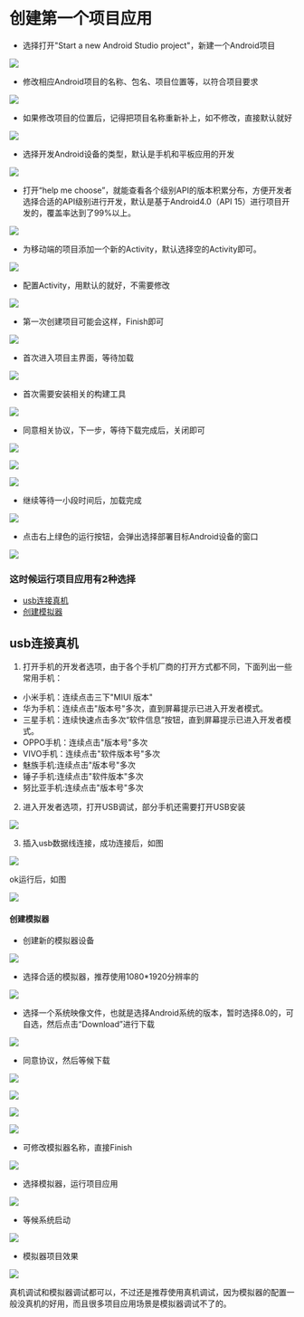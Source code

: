 # 创建第一个项目应用

* 选择打开"Start a new Android Studio project"，新建一个Android项目
  
![](https://raw.githubusercontent.com/Brainbg/CloudPic/master/AndroidStudioHandbook/chapter1/%20%E5%90%AF%E5%8A%A8%E4%B8%80%E4%B8%AA%E6%96%B0%E7%9A%84%E9%A1%B9%E7%9B%AE.png)


* 修改相应Android项目的名称、包名、项目位置等，以符合项目要求
  
![](https://raw.githubusercontent.com/Brainbg/CloudPic/master/AndroidStudioHandbook/chapter1/%20%E5%88%9B%E5%BB%BA%E6%96%B0%E7%9A%84android%E9%A1%B9%E7%9B%AE1.png)

* 如果修改项目的位置后，记得把项目名称重新补上，如不修改，直接默认就好 

![](https://raw.githubusercontent.com/Brainbg/CloudPic/master/AndroidStudioHandbook/chapter1/%20%E8%A1%A5%E4%B8%8A%E9%A1%B9%E7%9B%AE%E5%90%8D%E7%A7%B0.png)


* 选择开发Android设备的类型，默认是手机和平板应用的开发
  
![](https://raw.githubusercontent.com/Brainbg/CloudPic/master/AndroidStudioHandbook/chapter1/%20%E9%80%82%E9%85%8DAndroid%E8%AE%BE%E5%A4%87.png)

* 打开“help me choose”，就能查看各个级别API的版本积累分布，方便开发者选择合适的API级别进行开发，默认是基于Android4.0（API 15）进行项目开发的，覆盖率达到了99%以上。
  
![](https://raw.githubusercontent.com/Brainbg/CloudPic/master/AndroidStudioHandbook/chapter1/%20%E7%89%88%E6%9C%AC%E5%88%86%E5%B8%83.png)

* 为移动端的项目添加一个新的Activity，默认选择空的Activity即可。
  
![](https://raw.githubusercontent.com/Brainbg/CloudPic/master/AndroidStudioHandbook/chapter1/%20%E6%B7%BB%E5%8A%A0%E6%96%B0%E7%9A%84Activity.png)

* 配置Activity，用默认的就好，不需要修改
  
![](https://raw.githubusercontent.com/Brainbg/CloudPic/master/AndroidStudioHandbook/chapter1/%20%E9%85%8D%E7%BD%AEActivity.png)

* 第一次创建项目可能会这样，Finish即可
  
![](https://raw.githubusercontent.com/Brainbg/CloudPic/master/AndroidStudioHandbook/chapter1/%20ComponentInstaller.png)

* 首次进入项目主界面，等待加载
  
![](https://raw.githubusercontent.com/Brainbg/CloudPic/master/AndroidStudioHandbook/chapter1/%20%E9%A6%96%E6%AC%A1%E8%BF%9B%E5%85%A5AS%E7%95%8C%E9%9D%A2.png)

* 首次需要安装相关的构建工具
  
![](https://raw.githubusercontent.com/Brainbg/CloudPic/master/AndroidStudioHandbook/chapter1/%20%E9%A6%96%E6%AC%A1%E5%AE%89%E8%A3%85%E6%9E%84%E5%BB%BA%E5%B7%A5%E5%85%B7.png)

* 同意相关协议，下一步，等待下载完成后，关闭即可
  
![](https://raw.githubusercontent.com/Brainbg/CloudPic/master/AndroidStudioHandbook/chapter1/%20%E5%90%8C%E6%84%8F%E5%8D%8F%E8%AE%AE.png)

![](https://raw.githubusercontent.com/Brainbg/CloudPic/master/AndroidStudioHandbook/chapter1/%20%E7%AD%89%E5%BE%85%E4%B8%8B%E8%BD%BD%E5%AE%89%E8%A3%85.png)

![](https://raw.githubusercontent.com/Brainbg/CloudPic/master/AndroidStudioHandbook/chapter1/%20%E4%B8%8B%E8%BD%BD%E5%AE%8C%E6%88%90%E5%90%8E%E5%85%B3%E9%97%AD.png)

* 继续等待一小段时间后，加载完成
  
![](https://raw.githubusercontent.com/Brainbg/CloudPic/master/AndroidStudioHandbook/chapter1/%20%E9%A1%B9%E7%9B%AE%E4%B8%BB%E9%A1%B5%E5%8A%A0%E8%BD%BD%E5%AE%8C%E6%88%90.png)

* 点击右上绿色的运行按钮，会弹出选择部署目标Android设备的窗口
  
![](https://raw.githubusercontent.com/Brainbg/CloudPic/master/AndroidStudioHandbook/chapter1/%20%E9%A1%B9%E7%9B%AE%E4%B8%BB%E9%A1%B5%E5%8A%A0%E8%BD%BD%E5%AE%8C%E6%88%901.png)

### 这时候运行项目应用有2种选择
* [usb连接真机](#usb连接真机)
* [创建模拟器](#创建模拟器) 
## usb连接真机
1. 打开手机的开发者选项，由于各个手机厂商的打开方式都不同，下面列出一些常用手机：
* 小米手机：连续点击三下"MIUI 版本"
* 华为手机：连续点击"版本号"多次，直到屏幕提示已进入开发者模式。
* 三星手机：连续快速点击多次“软件信息”按钮，直到屏幕提示已进入开发者模式。
* OPPO手机：连续点击"版本号"多次
* VIVO手机：连续点击"软件版本号"多次
* 魅族手机:连续点击"版本号"多次
* 锤子手机:连续点击"软件版本"多次
* 努比亚手机:连续点击"版本号"多次

2. 进入开发者选项，打开USB调试，部分手机还需要打开USB安装
   
![](https://raw.githubusercontent.com/Brainbg/CloudPic/master/AndroidStudioHandbook/chapter1/%20%E5%BC%80%E5%8F%91%E8%80%85%E9%80%89%E9%A1%B91.png)



3. 插入usb数据线连接，成功连接后，如图

![](https://raw.githubusercontent.com/Brainbg/CloudPic/master/AndroidStudioHandbook/chapter1/%20%E6%88%90%E5%8A%9F%E8%BF%9E%E6%8E%A5%E6%89%8B%E6%9C%BA.png)


ok运行后，如图

![](https://raw.githubusercontent.com/Brainbg/CloudPic/master/AndroidStudioHandbook/chapter1/%20%E9%A1%B9%E7%9B%AE%E6%95%88%E6%9E%9C.png)


#### 创建模拟器
* 创建新的模拟器设备

![](https://raw.githubusercontent.com/Brainbg/CloudPic/master/AndroidStudioHandbook/chapter1/%20%E5%88%9B%E5%BB%BA%E6%96%B0%E7%9A%84%E6%A8%A1%E6%8B%9F%E5%99%A8%E8%AE%BE%E5%A4%87.png)

* 选择合适的模拟器，推荐使用1080*1920分辨率的
  
![](https://raw.githubusercontent.com/Brainbg/CloudPic/master/AndroidStudioHandbook/chapter1/%20%E9%80%89%E6%8B%A9%E6%A8%A1%E6%8B%9F%E5%99%A8.png)


* 选择一个系统映像文件，也就是选择Android系统的版本，暂时选择8.0的，可自选，然后点击“Download”进行下载
  
![](https://raw.githubusercontent.com/Brainbg/CloudPic/master/AndroidStudioHandbook/chapter1/%20%E9%80%89%E6%8B%A9%E7%B3%BB%E7%BB%9F%E6%98%A0%E5%83%8F%E6%96%87%E4%BB%B6.png)


* 同意协议，然后等候下载

![](https://raw.githubusercontent.com/Brainbg/CloudPic/master/AndroidStudioHandbook/chapter1/%20%E7%B3%BB%E7%BB%9F%E5%90%8C%E6%84%8F%E5%8D%8F%E8%AE%AE.png)


![](https://raw.githubusercontent.com/Brainbg/CloudPic/master/AndroidStudioHandbook/chapter1/%20%E7%AD%89%E5%80%99%E4%B8%8B%E8%BD%BD.png)


![](https://raw.githubusercontent.com/Brainbg/CloudPic/master/AndroidStudioHandbook/chapter1/%20%E4%B8%8B%E8%BD%BD%E5%AE%8C%E6%88%90.png)


![](https://raw.githubusercontent.com/Brainbg/CloudPic/master/AndroidStudioHandbook/chapter1/%20%E6%A8%A1%E6%8B%9F%E5%99%A8%E4%B8%8B%E4%B8%80%E6%AD%A5.png)


* 可修改模拟器名称，直接Finish

![](https://raw.githubusercontent.com/Brainbg/CloudPic/master/AndroidStudioHandbook/chapter1/%20%E5%8F%AF%E4%BF%AE%E6%94%B9%E6%A8%A1%E6%8B%9F%E5%99%A8%E5%90%8D%E7%A7%B0.png)


* 选择模拟器，运行项目应用

![](https://raw.githubusercontent.com/Brainbg/CloudPic/master/AndroidStudioHandbook/chapter1/%20%E8%BF%90%E8%A1%8C%E6%A8%A1%E6%8B%9F%E5%99%A8.png)


* 等候系统启动

![](https://raw.githubusercontent.com/Brainbg/CloudPic/master/AndroidStudioHandbook/chapter1/%20%E7%AD%89%E5%80%99%E5%90%AF%E5%8A%A8%E7%B3%BB%E7%BB%9F.png)


* 模拟器项目效果

![](https://raw.githubusercontent.com/Brainbg/CloudPic/master/AndroidStudioHandbook/chapter1/%20%E6%A8%A1%E6%8B%9F%E5%99%A8%E7%9A%84%E9%A1%B9%E7%9B%AE%E6%95%88%E6%9E%9C.png)


真机调试和模拟器调试都可以，不过还是推荐使用真机调试，因为模拟器的配置一般没真机的好用，而且很多项目应用场景是模拟器调试不了的。

